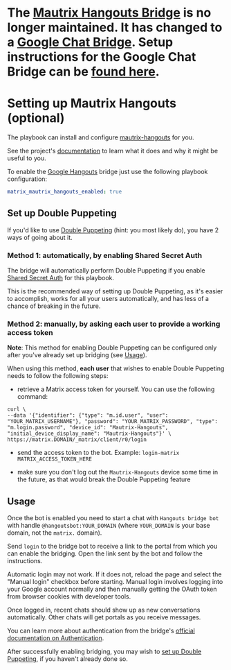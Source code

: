 # The [Mautrix Hangouts Bridge](https://mau.dev/mautrix/hangouts) is no longer maintained.  It has changed to a [Google Chat Bridge](https://github.com/mautrix/googlechat). Setup instructions for the Google Chat Bridge can be [found here](configuring-playbook-bridge-mautrix-googlechat.md). 

# Setting up Mautrix Hangouts (optional)

The playbook can install and configure [mautrix-hangouts](https://github.com/mautrix/hangouts) for you.

See the project's [documentation](https://docs.mau.fi/bridges/python/hangouts/index.html) to learn what it does and why it might be useful to you.

To enable the [Google Hangouts](https://hangouts.google.com/) bridge just use the following playbook configuration:


```yaml
matrix_mautrix_hangouts_enabled: true
```


## Set up Double Puppeting

If you'd like to use [Double Puppeting](https://docs.mau.fi/bridges/general/double-puppeting.html) (hint: you most likely do), you have 2 ways of going about it.

### Method 1: automatically, by enabling Shared Secret Auth

The bridge will automatically perform Double Puppeting if you enable [Shared Secret Auth](configuring-playbook-shared-secret-auth.md) for this playbook.

This is the recommended way of setting up Double Puppeting, as it's easier to accomplish, works for all your users automatically, and has less of a chance of breaking in the future.


### Method 2: manually, by asking each user to provide a working access token

**Note**: This method for enabling Double Puppeting can be configured only after you've already set up bridging (see [Usage](#usage)).

When using this method, **each user** that wishes to enable Double Puppeting needs to follow the following steps:

- retrieve a Matrix access token for yourself. You can use the following command:

```
curl \
--data '{"identifier": {"type": "m.id.user", "user": "YOUR_MATRIX_USERNAME"}, "password": "YOUR_MATRIX_PASSWORD", "type": "m.login.password", "device_id": "Mautrix-Hangouts", "initial_device_display_name": "Mautrix-Hangouts"}' \
https://matrix.DOMAIN/_matrix/client/r0/login
```

- send the access token to the bot. Example: `login-matrix MATRIX_ACCESS_TOKEN_HERE`

- make sure you don't log out the `Mautrix-Hangouts` device some time in the future, as that would break the Double Puppeting feature


## Usage

Once the bot is enabled you need to start a chat with `Hangouts bridge bot` with handle `@hangoutsbot:YOUR_DOMAIN` (where `YOUR_DOMAIN` is your base domain, not the `matrix.` domain).

Send `login` to the bridge bot to receive a link to the portal from which you can enable the bridging. Open the link sent by the bot and follow the instructions.

Automatic login may not work. If it does not, reload the page and select the "Manual login" checkbox before starting. Manual login involves logging into your Google account normally and then manually getting the OAuth token from browser cookies with developer tools.

Once logged in, recent chats should show up as new conversations automatically. Other chats will get portals as you receive messages.

You can learn more about authentication from the bridge's [official documentation on Authentication](https://docs.mau.fi/bridges/python/hangouts/authentication.html).

After successfully enabling bridging, you may wish to [set up Double Puppeting](#set-up-double-puppeting), if you haven't already done so.

